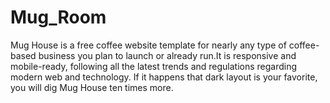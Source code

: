 # Mug_Room
Mug House is a free coffee website template for nearly any type of coffee-based business you plan to launch or already run.It is responsive and mobile-ready, 
following all the latest trends and regulations regarding modern web and technology.
If it happens that dark layout is your favorite, you will dig Mug House ten times more. 

